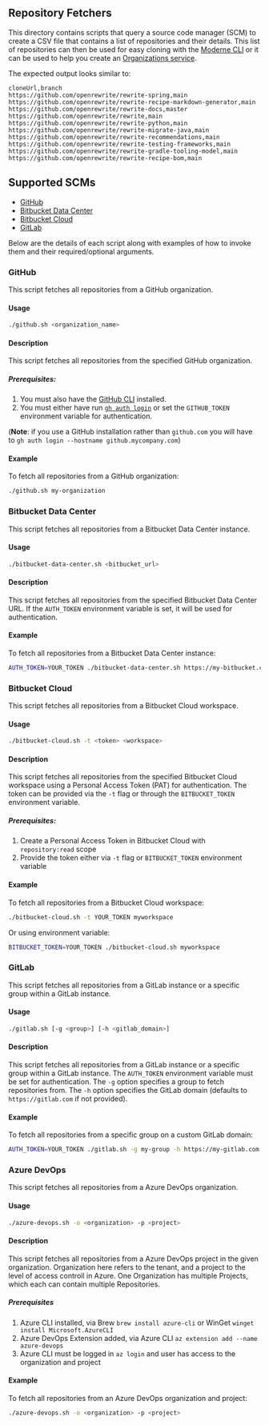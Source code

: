 ## Repository Fetchers

This directory contains scripts that query a source code manager (SCM) to create a CSV file that contains a list of repositories and their details. This list of repositories can then be used for easy cloning with the [Moderne CLI](https://docs.moderne.io/user-documentation/moderne-cli/getting-started/cli-intro) or it can be used to help you create an [Organizations service](https://docs.moderne.io/administrator-documentation/moderne-platform/how-to-guides/org-service/).

The expected output looks similar to:

```csv
cloneUrl,branch
https://github.com/openrewrite/rewrite-spring,main
https://github.com/openrewrite/rewrite-recipe-markdown-generator,main
https://github.com/openrewrite/rewrite-docs,master
https://github.com/openrewrite/rewrite,main
https://github.com/openrewrite/rewrite-python,main
https://github.com/openrewrite/rewrite-migrate-java,main
https://github.com/openrewrite/rewrite-recommendations,main
https://github.com/openrewrite/rewrite-testing-frameworks,main
https://github.com/openrewrite/rewrite-gradle-tooling-model,main
https://github.com/openrewrite/rewrite-recipe-bom,main
```

## Supported SCMs
* [GitHub](#github)
* [Bitbucket Data Center](#bitbucket-data-center)
* [Bitbucket Cloud](#bitbucket-cloud)
* [GitLab](#gitlab)

Below are the details of each script along with examples of how to invoke them and their required/optional arguments.

### GitHub

This script fetches all repositories from a GitHub organization.

#### Usage
```sh
./github.sh <organization_name>
```

#### Description
This script fetches all repositories from the specified GitHub organization.

##### Prerequisites:
1. You must also have the [GitHub CLI](https://cli.github.com/) installed.
2. You must either have run [`gh auth login`](https://cli.github.com/manual/gh_auth_login) or set the `GITHUB_TOKEN` environment variable for authentication.

(**Note**: if you use a GitHub installation rather than `github.com` you will have to `gh auth login --hostname github.mycompany.com`)

#### Example
To fetch all repositories from a GitHub organization:
```sh
./github.sh my-organization
```


### Bitbucket Data Center

This script fetches all repositories from a Bitbucket Data Center instance.

#### Usage
```sh
./bitbucket-data-center.sh <bitbucket_url>
```

#### Description
This script fetches all repositories from the specified Bitbucket Data Center URL. If the `AUTH_TOKEN` environment variable is set, it will be used for authentication.

#### Example
To fetch all repositories from a Bitbucket Data Center instance:
```sh
AUTH_TOKEN=YOUR_TOKEN ./bitbucket-data-center.sh https://my-bitbucket.com/stash
```

### Bitbucket Cloud

This script fetches all repositories from a Bitbucket Cloud workspace.

#### Usage
```sh
./bitbucket-cloud.sh -t <token> <workspace>
```

#### Description
This script fetches all repositories from the specified Bitbucket Cloud workspace using a Personal Access Token (PAT) for authentication. The token can be provided via the `-t` flag or through the `BITBUCKET_TOKEN` environment variable.

##### Prerequisites:
1. Create a Personal Access Token in Bitbucket Cloud with `repository:read` scope
2. Provide the token either via `-t` flag or `BITBUCKET_TOKEN` environment variable

#### Example
To fetch all repositories from a Bitbucket Cloud workspace:
```sh
./bitbucket-cloud.sh -t YOUR_TOKEN myworkspace
```

Or using environment variable:
```sh
BITBUCKET_TOKEN=YOUR_TOKEN ./bitbucket-cloud.sh myworkspace
```

### GitLab

This script fetches all repositories from a GitLab instance or a specific group within a GitLab instance.

#### Usage
```sh
./gitlab.sh [-g <group>] [-h <gitlab_domain>]
```

#### Description
This script fetches all repositories from a GitLab instance or a specific group within a GitLab instance. The `AUTH_TOKEN` environment variable must be set for authentication. The `-g` option specifies a group to fetch repositories from. The `-h` option specifies the GitLab domain (defaults to `https://gitlab.com` if not provided).

#### Example
To fetch all repositories from a specific group on a custom GitLab domain:
```sh
AUTH_TOKEN=YOUR_TOKEN ./gitlab.sh -g my-group -h https://my-gitlab.com
```

### Azure DevOps

This script fetches all repositories from a Azure DevOps organization.

#### Usage
```sh
./azure-devops.sh -o <organization> -p <project>
```

#### Description
This script fetches all repositories from a Azure DevOps project in the given organization.
Organization here refers to the tenant, and a project to the level of access controll in Azure.
One Organization has multiple Projects, which each can contain multiple Repositories.

##### Prerequisites

1. Azure CLI installed, via Brew `brew install azure-cli` or WinGet `winget install Microsoft.AzureCLI`
2. Azure DevOps Extension added, via Azure CLI `az extension add --name azure-devops`
3. Azure CLI must be logged in `az login` and user has access to the organization and project

#### Example
To fetch all repositories from an Azure DevOps organization and project:
```sh
./azure-devops.sh -o <organization> -p <project>
```

